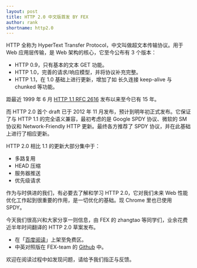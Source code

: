 ```yaml
---
layout: post
title: HTTP 2.0 中文版首发 BY FEX
author: rank
shortname: http2.0
---
```


HTTP 全称为 HyperText Transfer Protocol，中文叫做超文本传输协议。用于 Web 应用层传输，是 Web 架构的核心，它至今公布有 3 个版本：

* HTTP 0.9，只有基本的文本 GET 功能。
* HTTP 1.0，完善的请求/响应模型，并将协议补充完整。
* HTTP 1.1，在 1.0 基础上进行更新，增加了如 长久连接 keep-alive 与 chunked 等功能。

距最近 1999 年 6 月 [HTTP 1.1 RFC 2616](https://www.ietf.org/rfc/rfc2616.txt) 发布以来至今已有 15 年。

而 HTTP 2.0 首个 draft 已于 2012 年 11 月发布，预计到明年初正式发布。它保证了与 HTTP 1.1 的完全语义兼容，最初考虑的是 Google SPDY 协议、微软的 SM 协议和 Network-Friendly HTTP 更新。最终各方推荐了 SPDY 协议，并在此基础上进行了相应更新。

HTTP 2.0 相比 1.1 的更新大部分集中于：

* 多路复用
* HEAD 压缩
* 服务器推送
* 优先级请求

作为与时俱进的我们，有必要去了解和学习 HTTP 2.0，它对我们未来 Web 性能优化工作起到很重要的作用，是一切优化的基础。现 Chrome 里也已使用 SPDY。

今天我们很高兴和大家分享一则信息，由 FEX 的 zhangtao 等同学们，业余花费近半年时间翻译的 HTTP 2.0 草案发布。  

* 在「[百度阅读](http://yuedu.baidu.com/ebook/478d1a62376baf1ffc4fad99)」上架至免费区。
* 中英对照版在 FEX-team 的 [Github](https://github.com/fex-team/http2-spec/blob/master/HTTP2%E4%B8%AD%E8%8B%B1%E5%AF%B9%E7%85%A7%E7%89%88\(06-29\).md) 中。

欢迎在阅读过程中如发现问题，请给予我们指正与反馈。
